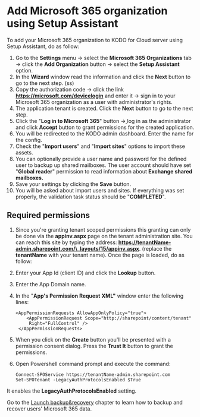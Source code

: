 # Add Microsoft 365 organization using Setup Assistant

To add your Microsoft 365 organization to KODO for Cloud server using Setup Assistant, do as follow:

1. Go to the **Settings** menu -&gt; select the **Microsoft 365** **Organizations** tab -&gt; click the **Add Organization** button -&gt; select the **Setup Assistant** option.
2. In the **Wizard** window read the information and click the **Next** button to go to the next step. \(ss\)
3. Copy the authorization code -&gt; click the link **https://microsoft.com/devicelogin** and enter it -&gt; sign in to your Microsoft 365 organization as a user with administrator's rights. 
4. The application tenant is created. Click the **Next** button to go to the next step.
5. Click the "**Log in to Microsoft 365**" button -&gt;[ ](https://microsoft.com/devicelogin)log in as the administrator and click **Accept** button to grant permissions for the created application.
6. You will be redirected to the KODO admin dashboard. Enter the name for the config. 
7. Check the "**Import users**" and "**Import sites**" options to import these assets.  
8. You can optionally provide a user name and password for the defined user to backup up shared mailboxes. The user account should have set "**Global reader**" permission to read information about **Exchange shared mailboxes.**
9. Save your settings by clicking the **Save** button.
10. You will be asked about import users and sites. If everything was set properly, the validation task status should be "**COMPLETED**".

## Required permissions

1. Since you're granting tenant scoped permissions this granting can only be done via the **appinv.aspx** page on the tenant administration site. You can reach this site by typing the address: **https://tenantName-admin.sharepoint.com/\_layouts/15/appinv.aspx**. \(replace the **tenantName** with your tenant name\). Once the page is loaded, do as follow:
2. Enter your App Id \(client ID\) and click the **Lookup** button.
3. Enter the App Domain name. 
4. In the "**App's Permission Request** **XML"** window enter the following lines: 

   ```text
   <AppPermissionRequests AllowAppOnlyPolicy="true">
       <AppPermissionRequest Scope="http://sharepoint/content/tenant" 
        Right="FullControl" />
    </AppPermissionRequests>

   ```

5. When you click on the **Create** button you'll be presented with a permission consent dialog. Press the **Trust It** button to grant the permissions.
6. Open Powershell command prompt and execute the command: 

   ```text
   Connect-SPOService https://tenantName-admin.sharepoint.com
   Set-SPOTenant -LegacyAuthProtocolsEnabled $True
   ```

It enables the **LegacyAuthProtocolsEnabled** setting. 

Go to the [Launch backup&recovery]() chapter to learn how to backup and recover users' Microsoft 365 data.

